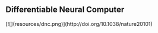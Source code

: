 ## Differentiable Neural Computer


<div>
[![](resources/dnc.png)](http://doi.org/10.1038/nature20101)
</div>
